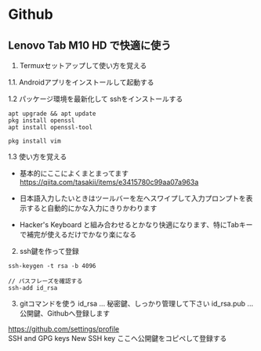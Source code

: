 # Github

## Lenovo Tab M10 HD  で快適に使う

1. Termuxセットアップして使い方を覚える

1.1. Androidアプリをインストールして起動する

1.2 パッケージ環境を最新化して sshをインストールする
```
apt upgrade && apt update
pkg install openssl
apt install openssl-tool

pkg install vim
```

1.3 使い方を覚える

- 基本的にここによくまとまってます  
https://qiita.com/tasakii/items/e3415780c99aa07a963a

- 日本語入力したいときはツールバーを左へスワイプして入力プロンプトを表示すると自動的にかな入力にきりかわります

- Hacker's Keyboard と組み合わせるとかなり快適になります、特にTabキーで補完が使えるだけでかなり楽になる

2. ssh鍵を作って登録
```
ssh-keygen -t rsa -b 4096

// パスフレーズを確認する
ssh-add id_rsa
```

3. gitコマンドを使う
id_rsa ... 秘密鍵、しっかり管理して下さい
id_rsa.pub ... 公開鍵、Githubへ登録します

https://github.com/settings/profile  
SSH and GPG keys
New SSH key
ここへ公開鍵をコピペして登録する
